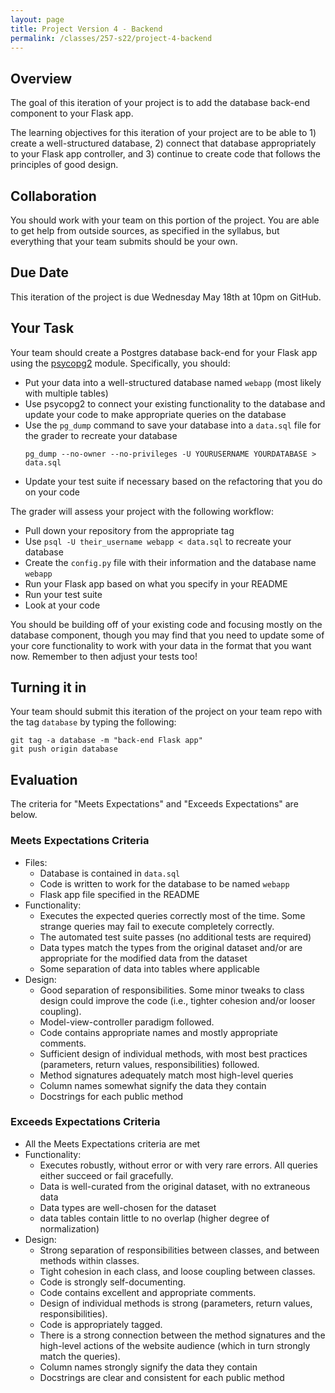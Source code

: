 ```yaml
---
layout: page
title: Project Version 4 - Backend
permalink: /classes/257-s22/project-4-backend
---
```


## Overview

The goal of this iteration of your project is to add the database back-end component to your Flask app.

The learning objectives for this iteration of your project are to be able to 1) create a well-structured database, 2) connect that database appropriately to your Flask app controller, and 3) continue to create code that follows the principles of good design.

## Collaboration

You should work with your team on this portion of the project.
You are able to get help from outside sources, as specified in the syllabus, but everything that your team submits should be your own.

## Due Date

This iteration of the project is due Wednesday May 18th at 10pm on GitHub.

## Your Task

Your team should create a Postgres database back-end for your Flask app using the [psycopg2](https://www.psycopg.org/docs/index.html) module. Specifically, you should:
* Put your data into a well-structured database named `webapp` (most likely with multiple tables)
* Use psycopg2 to connect your existing functionality to the database and update your code to make appropriate queries on the database
* Use the `pg_dump` command to save your database into a `data.sql` file for the grader to recreate your database
    ```
    pg_dump --no-owner --no-privileges -U YOURUSERNAME YOURDATABASE > data.sql
    ```
* Update your test suite if necessary based on the refactoring that you do on your code

The grader will assess your project with the following workflow:
* Pull down your repository from the appropriate tag
* Use `psql -U their_username webapp < data.sql` to recreate your database
* Create the `config.py` file with their information and the database name `webapp`
* Run your Flask app based on what you specify in your README
* Run your test suite
* Look at your code

You should be building off of your existing code and focusing mostly on the database component, though you may find that you need to update some of your core functionality to work with your data in the format that you want now. Remember to then adjust your tests too!

## Turning it in

Your team should submit this iteration of the project on your team repo with the tag `database` by typing the following:

```
git tag -a database -m "back-end Flask app"
git push origin database
```

## Evaluation

The criteria for "Meets Expectations" and "Exceeds Expectations" are below.

### Meets Expectations Criteria
* Files:
  * Database is contained in `data.sql`
  * Code is written to work for the database to be named `webapp`
  * Flask app file specified in the README
* Functionality:
  * Executes the expected queries correctly most of the time. Some strange queries may fail to execute completely correctly.
  * The automated test suite passes (no additional tests are required)
  * Data types match the types from the original dataset and/or are appropriate for the modified data from the dataset
  * Some separation of data into tables where applicable
* Design:
  * Good separation of responsibilities. Some minor tweaks to class design could improve the code (i.e., tighter cohesion and/or looser coupling). 
  * Model-view-controller paradigm followed.
  * Code contains appropriate names and mostly appropriate comments. 
  * Sufficient design of individual methods, with most best practices (parameters, return values, responsibilities) followed.
  * Method signatures adequately match most high-level queries
  * Column names somewhat signify the data they contain
  * Docstrings for each public method
  

### Exceeds Expectations Criteria
* All the Meets Expectations criteria are met
* Functionality:
  * Executes robustly, without error or with very rare errors. All queries either succeed or fail gracefully.
  * Data is well-curated from the original dataset, with no extraneous data
  * Data types are well-chosen for the dataset
  * data tables contain little to no overlap (higher degree of normalization)
* Design:
   * Strong separation of responsibilities between classes, and between methods within classes. 
   * Tight cohesion in each class, and loose coupling between classes. 
   * Code is strongly self-documenting. 
   * Code contains excellent and appropriate comments. 
   * Design of individual methods is strong (parameters, return values, responsibilities). 
   * Code is appropriately tagged. 
   * There is a strong connection between the method signatures and the high-level actions of the website audience (which in turn strongly match the queries).
   * Column names strongly signify the data they contain
   * Docstrings are clear and consistent for each public method
